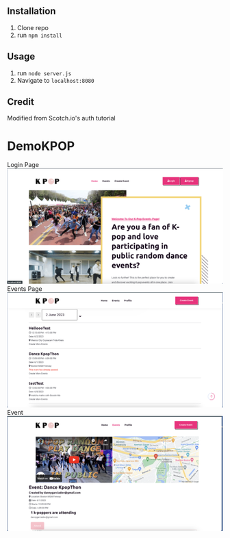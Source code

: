 ## Installation

1. Clone repo
2. run `npm install`

## Usage

1. run `node server.js`
2. Navigate to `localhost:8080`

## Credit

Modified from Scotch.io's auth tutorial
# DemoKPOP
 Login Page
![Index Page](public/img/kpopdemo.png)
Events Page
![Events Page](public/img/events.png)
Event 
![Event Page](public/img/eventpage.png)
